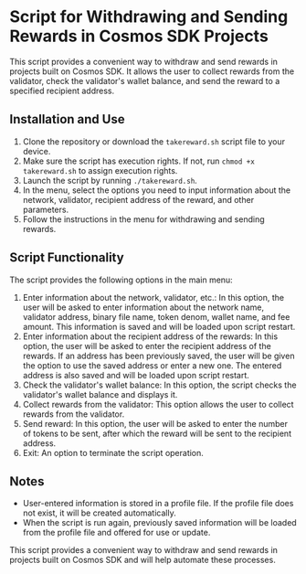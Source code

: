 # Script for Withdrawing and Sending Rewards in Cosmos SDK Projects

This script provides a convenient way to withdraw and send rewards in projects built on Cosmos SDK. It allows the user to collect rewards from the validator, check the validator's wallet balance, and send the reward to a specified recipient address.

## Installation and Use

1. Clone the repository or download the `takereward.sh` script file to your device.
2. Make sure the script has execution rights. If not, run `chmod +x takereward.sh` to assign execution rights.
3. Launch the script by running `./takereward.sh`.
4. In the menu, select the options you need to input information about the network, validator, recipient address of the reward, and other parameters.
5. Follow the instructions in the menu for withdrawing and sending rewards.

## Script Functionality

The script provides the following options in the main menu:

1. Enter information about the network, validator, etc.: In this option, the user will be asked to enter information about the network name, validator address, binary file name, token denom, wallet name, and fee amount. This information is saved and will be loaded upon script restart.
2. Enter information about the recipient address of the rewards: In this option, the user will be asked to enter the recipient address of the rewards. If an address has been previously saved, the user will be given the option to use the saved address or enter a new one. The entered address is also saved and will be loaded upon script restart.
3. Check the validator's wallet balance: In this option, the script checks the validator's wallet balance and displays it.
4. Collect rewards from the validator: This option allows the user to collect rewards from the validator.
5. Send reward: In this option, the user will be asked to enter the number of tokens to be sent, after which the reward will be sent to the recipient address.
6. Exit: An option to terminate the script operation.

## Notes

- User-entered information is stored in a profile file. If the profile file does not exist, it will be created automatically.
- When the script is run again, previously saved information will be loaded from the profile file and offered for use or update.

This script provides a convenient way to withdraw and send rewards in projects built on Cosmos SDK and will help automate these processes.
